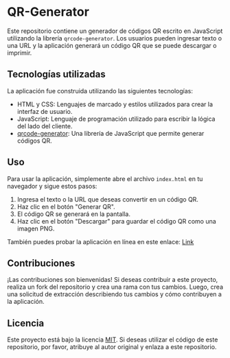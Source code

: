 # QR-Generator

Este repositorio contiene un generador de códigos QR escrito en JavaScript utilizando la librería `qrcode-generator`. Los usuarios pueden ingresar texto o una URL y la aplicación generará un código QR que se puede descargar o imprimir.

## Tecnologías utilizadas

La aplicación fue construida utilizando las siguientes tecnologías:

- HTML y CSS: Lenguajes de marcado y estilos utilizados para crear la interfaz de usuario.
- JavaScript: Lenguaje de programación utilizado para escribir la lógica del lado del cliente.
- [qrcode-generator](https://github.com/kazuhikoarase/qrcode-generator): Una librería de JavaScript que permite generar códigos QR.

## Uso

Para usar la aplicación, simplemente abre el archivo `index.html` en tu navegador y sigue estos pasos:

1. Ingresa el texto o la URL que deseas convertir en un código QR.
2. Haz clic en el botón "Generar QR".
3. El código QR se generará en la pantalla.
4. Haz clic en el botón "Descargar" para guardar el código QR como una imagen PNG.

También puedes probar la aplicación en línea en este enlace: [Link](https://qr-generator-virid.vercel.app/)

## Contribuciones

¡Las contribuciones son bienvenidas! Si deseas contribuir a este proyecto, realiza un fork del repositorio y crea una rama con tus cambios. Luego, crea una solicitud de extracción describiendo tus cambios y cómo contribuyen a la aplicación.

## Licencia

Este proyecto está bajo la licencia [MIT](https://opensource.org/licenses/MIT). Si deseas utilizar el código de este repositorio, por favor, atribuye al autor original y enlaza a este repositorio.

